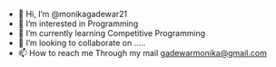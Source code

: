 - 👋 Hi, I’m @monikagadewar21
- 👀 I’m interested in Programming
- 🌱 I’m currently learning Competitive Programming
- 💞️ I’m looking to collaborate on .....
- 📫 How to reach me Through my mail gadewarmonika@gmail.com

<!---
monikagadewar21/monikagadewar21 is a ✨ special ✨ repository because its `README.md` (this file) appears on your GitHub profile.
You can click the Preview link to take a look at your changes.
--->
